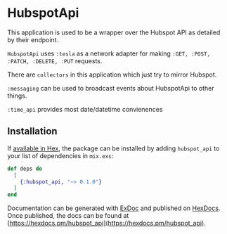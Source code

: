 # HubspotApi

This application is used to be a wrapper over the Hubspot API as detailed by their endpoint.

`HubspotApi` uses `:tesla` as a network adapter for making `:GET, :POST, :PATCH, :DELETE, :PUT` requests.

There are `collectors` in this application which just try to mirror Hubspot.

`:messaging` can be used to broadcast events about HubspotApi to other things.

`:time_api` provides most date/datetime convienences

## Installation

If [available in Hex](https://hex.pm/docs/publish), the package can be installed
by adding `hubspot_api` to your list of dependencies in `mix.exs`:

```elixir
def deps do
  [
    {:hubspot_api, "~> 0.1.0"}
  ]
end
```

Documentation can be generated with [ExDoc](https://github.com/elixir-lang/ex_doc)
and published on [HexDocs](https://hexdocs.pm). Once published, the docs can
be found at [https://hexdocs.pm/hubspot_api](https://hexdocs.pm/hubspot_api).

